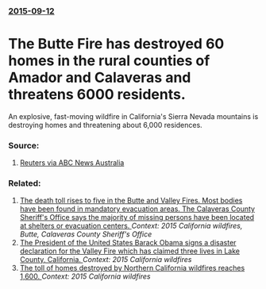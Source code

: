 ### [2015-09-12](/news/2015/09/12/index.md)

# The Butte Fire has destroyed 60 homes in the rural counties of Amador and Calaveras and threatens 6000 residents. 

An explosive, fast-moving wildfire in California&#039;s Sierra Nevada mountains is destroying homes and threatening about 6,000 residences.


### Source:

1. [Reuters via ABC News Australia](http://www.abc.net.au/news/2015-09-13/california-wildfire-destroys-homes/6771338)

### Related:

1. [The death toll rises to five in the Butte and Valley Fires. Most bodies have been found in mandatory evacuation areas. The Calaveras County Sheriff's Office says the majority of missing  persons have been located at shelters or evacuation centers. ](/news/2015/09/17/the-death-toll-rises-to-five-in-the-butte-and-valley-fires-most-bodies-have-been-found-in-mandatory-evacuation-areas-the-calaveras-county.md) _Context: 2015 California wildfires, Butte, Calaveras County Sheriff's Office_
2. [The President of the United States Barack Obama signs a disaster declaration for the Valley Fire which has claimed three lives in Lake County, California. ](/news/2015/09/22/the-president-of-the-united-states-barack-obama-signs-a-disaster-declaration-for-the-valley-fire-which-has-claimed-three-lives-in-lake-count.md) _Context: 2015 California wildfires_
3. [The toll of homes destroyed by Northern California wildfires reaches 1,600. ](/news/2015/09/21/the-toll-of-homes-destroyed-by-northern-california-wildfires-reaches-1-600.md) _Context: 2015 California wildfires_

